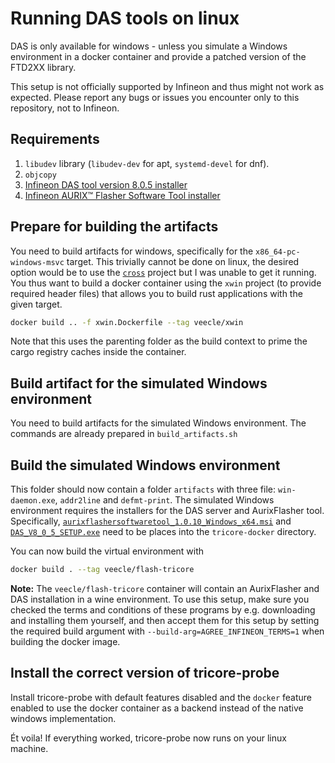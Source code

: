 # Running DAS tools on linux

DAS is only available for windows - unless you simulate a Windows environment
in a docker container and provide a patched version of the FTD2XX library.

This setup is not officially supported by Infineon and thus might not work as expected.
Please report any bugs or issues you encounter only to this repository, not to Infineon.

## Requirements
1. `libudev` library (`libudev-dev` for apt, `systemd-devel` for dnf).
2. `objcopy` 
3. [Infineon DAS tool version 8.0.5 installer](https://www.infineon.com/cms/en/product/promopages/das/)
4. [Infineon AURIX™ Flasher Software Tool installer](https://softwaretools.infineon.com/tools/com.ifx.tb.tool.aurixflashersoftwaretool)


## Prepare for building the artifacts
You need to build artifacts for windows, specifically for the `x86_64-pc-windows-msvc`
target. This trivially cannot be done on linux, the desired option would be to 
use the [`cross`](https://github.com/cross-rs/cross) project but I was unable to get it running. You thus want to build
a docker container using the `xwin` project (to provide required header files) 
that allows you to build rust applications with the given target.

```bash
docker build .. -f xwin.Dockerfile --tag veecle/xwin
```

Note that this uses the parenting folder as the build context to prime the cargo
registry caches inside the container.

## Build artifact for the simulated Windows environment
You need to build artifacts for the simulated Windows environment. The commands
are already prepared in `build_artifacts.sh`

## Build the simulated Windows environment
This folder should now contain a folder `artifacts` with three file: `win-daemon.exe`, `addr2line` and `defmt-print`.
The simulated Windows environment requires the installers for the DAS server and AurixFlasher tool.
Specifically, [`aurixflashersoftwaretool_1.0.10_Windows_x64.msi`](https://softwaretools.infineon.com/tools/com.ifx.tb.tool.aurixflashersoftwaretool) and [`DAS_V8_0_5_SETUP.exe`](https://www.infineon.com/cms/en/product/promopages/das/) need to be places into the `tricore-docker` directory.


You can now build the virtual environment with

```bash
docker build . --tag veecle/flash-tricore
```

**Note:** The `veecle/flash-tricore` container will contain an AurixFlasher and DAS installation in a wine 
environment. To use this setup, make sure you checked the terms and conditions
of these programs by e.g. downloading and installing them yourself, and then accept
them for this setup by setting the required build argument with `--build-arg=AGREE_INFINEON_TERMS=1`
when building the docker image.

## Install the correct version of tricore-probe
Install tricore-probe with default features disabled and the `docker` feature enabled
to use the docker container as a backend instead of the native windows implementation.

Ét voila! If everything worked, tricore-probe now runs on your linux machine.